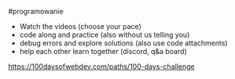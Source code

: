 #programowanie 
- Watch the videos (choose your pace)
- code along and practice (also without us telling you)
- debug errors and explore solutions (also use code attachments)
- help each other learn together (discord, q&a board)


https://100daysofwebdev.com/paths/100-days-challenge

